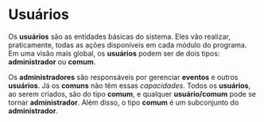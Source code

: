 # Usuários
Os **usuários** são as entidades básicas do sistema. Eles vão realizar, praticamente,
todas as ações disponíveis em cada módulo do programa. Em uma visão mais global,
os **usuários** podem ser de dois tipos: **administrador** ou **comum**.

Os **administradores** são responsáveis por gerenciar **eventos** e outros **usuários**. Já 
os **comuns** nâo têm essas *capacidades*. Todos os **usuários**, ao serem criados, são do tipo **comum**,
e qualquer **usuário/comum** pode se tornar **administrador**. Além disso, o tipo **comum** é um subconjunto
do **administrador**.


